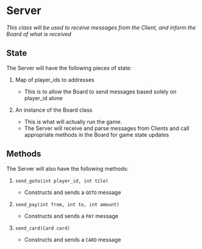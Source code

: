 # Server
*This class will be used to receive messages from the Client, and inform the Board of what is received*

## State
The Server will have the following pieces of state:
1. Map of player_ids to addresses
    - This is to allow the Board to send messages based solely on player_id alone

2. An instance of the Board class
    - This is what will actually run the game.
    - The Server will receive and parse messages from Clients and call appropriate methods in the Board for game state updates
    
## Methods
The Server will also have the following methods:

1. `send_goto(int player_id, int tile)`
    - Constructs and sends a `GOTO` message

2. `send_pay(int from, int to, int amount)`
    - Constructs and sends a `PAY` message

3. `send_card(Card card)`
    - Constructs and sends a `CARD` message
